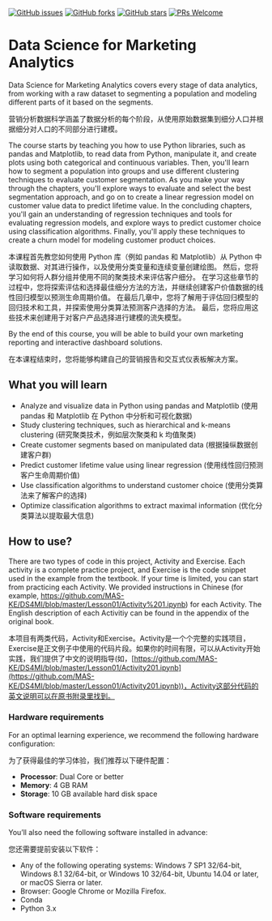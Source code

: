 [![GitHub issues](https://img.shields.io/github/issues/TrainingByPackt/Data-Science-for-Marketing-Analytics.svg)](https://github.com/TrainingByPackt/Data-Science-for-Marketing-Analytics/issues)
[![GitHub forks](https://img.shields.io/github/forks/TrainingByPackt/Data-Science-for-Marketing-Analytics.svg)](https://github.com/TrainingByPackt/Data-Science-for-Marketing-Analytics/network)
[![GitHub stars](https://img.shields.io/github/stars/TrainingByPackt/Data-Science-for-Marketing-Analytics.svg)](https://github.com/TrainingByPackt/Data-Science-for-Marketing-Analytics/stargazers)
[![PRs Welcome](https://img.shields.io/badge/PRs-welcome-brightgreen.svg)](https://github.com/TrainingByPackt/Data-Science-for-Marketing-Analytics/pulls)



# Data Science for Marketing Analytics
Data Science for Marketing Analytics covers every stage of data analytics, from working with a raw dataset to segmenting a population and modeling different parts of it based on the segments.

营销分析数据科学涵盖了数据分析的每个阶段，从使用原始数据集到细分人口并根据细分对人口的不同部分进行建模。

The course starts by teaching you how to use Python libraries, such as pandas and Matplotlib, to read data from Python, manipulate it, and create plots using both categorical and continuous variables. Then, you'll learn how to segment a population into groups and use different clustering techniques to evaluate customer segmentation. As you make your way through the chapters, you'll explore ways to evaluate and select the best segmentation approach, and go on to create a linear regression model on customer value data to predict lifetime value. In the concluding chapters, you'll gain an understanding of regression techniques and tools for evaluating regression models, and explore ways to predict customer choice using classification algorithms. Finally, you'll apply these techniques to create a churn model for modeling customer product choices.

本课程首先教您如何使用 Python 库（例如 pandas 和 Matplotlib）从 Python 中读取数据、对其进行操作，以及使用分类变量和连续变量创建绘图。 然后，您将学习如何将人群分组并使用不同的聚类技术来评估客户细分。 在学习这些章节的过程中，您将探索评估和选择最佳细分方法的方法，并继续创建客户价值数据的线性回归模型以预测生命周期价值。 在最后几章中，您将了解用于评估回归模型的回归技术和工具，并探索使用分类算法预测客户选择的方法。 最后，您将应用这些技术来创建用于对客户产品选择进行建模的流失模型。

By the end of this course, you will be able to build your own marketing reporting and interactive dashboard solutions. 

在本课程结束时，您将能够构建自己的营销报告和交互式仪表板解决方案。

## What you will learn
* Analyze and visualize data in Python using pandas and Matplotlib (使用 pandas 和 Matplotlib 在 Python 中分析和可视化数据)
* Study clustering techniques, such as hierarchical and k-means clustering (研究聚类技术，例如层次聚类和 k 均值聚类)
* Create customer segments based on manipulated data (根据操纵数据创建客户群)
* Predict customer lifetime value using linear regression (使用线性回归预测客户生命周期价值)
* Use classification algorithms to understand customer choice (使用分类算法来了解客户的选择)
* Optimize classification algorithms to extract maximal information (优化分类算法以提取最大信息)

## How to use?
There are two types of code in this project, Activity and Exercise. Each activity is a complete practice project, and Exercise is the code snippet used in the example from the textbook. If your time is limited, you can start from practicing each Activity. We provided instructions in Chinese (for example, https://github.com/MAS-KE/DS4MI/blob/master/Lesson01/Activity%201.ipynb) for each Activity. The English description of each Activitiy can be found in the appendix of the original book.

本项目有两类代码，Activity和Exercise。Activity是一个个完整的实践项目，Exercise是正文例子中使用的代码片段。如果你的时间有限，可以从Activity开始实践，我们提供了中文的说明指导(如，[https://github.com/MAS-KE/DS4MI/blob/master/Lesson01/Activity201.ipynb](https://github.com/MAS-KE/DS4MI/blob/master/Lesson01/Activity201.ipynb))，Activity这部分代码的英文说明可以在原书附录里找到。


### Hardware requirements
For an optimal learning experience, we recommend the following hardware configuration:

为了获得最佳的学习体验，我们推荐以下硬件配置：

* **Processor**: Dual Core or better
* **Memory**: 4 GB RAM
* **Storage**: 10 GB available hard disk space


### Software requirements
You’ll also need the following software installed in advance:

您还需要提前安装以下软件：

* Any of the following operating systems: Windows 7 SP1 32/64-bit, Windows 8.1 32/64-bit, or Windows 10 32/64-bit, Ubuntu 14.04 or later, or macOS Sierra or later.
* Browser: Google Chrome or Mozilla Firefox.
* Conda
* Python 3.x

